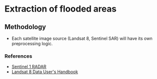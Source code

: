 # Extraction of flooded areas

## Methodology
- Each satellite image source (Landsat 8, Sentinel SAR) will have its own preprocessing logic.

### References
- [Sentinel 1 RADAR](https://pro.arcgis.com/en/pro-app/latest/help/analysis/image-analyst/analysis-ready-sentinel-1-grd-data-generation.htm)
- [Landsat 8 Data User's Handbook](https://www.usgs.gov/landsat-missions/landsat-8-data-users-handbook)